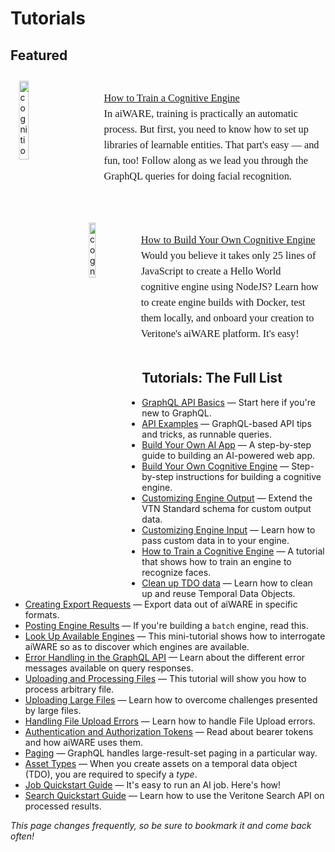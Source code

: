 <!-- markdownlint-disable no-inline-html -->

# Tutorials <!-- Don't remove -->

## Featured

<div style="transform:scaleX(.99);">
<img alt="cognition" width="18%" style="float:left;margin:11px;" src="docs/developer/engines/tutorial/ML.png">
<div
style="font-family:Georgia;
font-size:12.5pt;
line-height:150%;
padding:1px 0px 0px 150px;
transform:scaleX(.99);
transform-origin: top left; "><div class="topruled"><br/></div>
<a href="/#/developer/engines/tutorial/engine-training-tutorial">How to Train a Cognitive Engine</a><br/>In aiWARE, training is practically an automatic process. But first, you need to know how to set up libraries of learnable entities. That part's easy &mdash; and fun, too! Follow along as we lead you through the GraphQL queries for doing facial recognition.
</div>
</div>
<br/><br/><br/>

<div style="transform:scaleX(.99);">
<img alt="cognition" width="15%" style="float:left;margin:11px;" src="docs/developer/engines/tutorial/CogEngine.png">
<div
style="font-family:Georgia;
font-size:12.5pt;
line-height:150%;
padding:1px 0px 0px 150px;
transform:scaleX(.99);
transform-origin: top left; "><div class="topruled"><br/></div>
<a href="/#/developer/engines/tutorial/">How to Build Your Own Cognitive Engine</a> <br/>Would you believe it takes only 25 lines of JavaScript to create a Hello World cognitive engine using NodeJS? Learn how to create engine builds with Docker, test them locally, and onboard your creation to Veritone's aiWARE platform. It's easy!
</div>
</div>
<br/>

## Tutorials: The Full List

- [GraphQL API Basics](apis/tutorials/graphql-basics.md) &mdash; Start here if you're new to GraphQL.
- [API Examples](apis/examples.md) &mdash;  GraphQL-based API tips and tricks, as runnable queries.
- [Build Your Own AI App](developer/applications/app-tutorial/) &mdash; A step-by-step guide to building an AI-powered web app.
- [Build Your Own Cognitive Engine](developer/engines/tutorial/) &mdash; Step-by-step instructions for building a cognitive engine.
- [Customizing Engine Output](developer/engines/tutorial/customizing-engine-output) &mdash; Extend the VTN Standard schema for custom output data.
- [Customizing Engine Input](developer/engines/tutorial/engine-custom-fields) &mdash; Learn how to pass custom data in to your engine.
- [How to Train a Cognitive Engine](developer/engines/tutorial/engine-training-tutorial) &mdash; A tutorial that shows how to train an engine to recognize faces.
- [Clean up TDO data](apis/tutorials/cleanup-tdo.md) &mdash; Learn how to clean up and reuse Temporal Data Objects.
- [Creating Export Requests](apis/tutorials/create-export-request/) &mdash; Export data out of aiWARE in specific formats.
- [Posting Engine Results](apis/tutorials/engine-results.md) &mdash; If you're building a `batch` engine, read this.
- [Look Up Available Engines](apis/tutorials/get-engines.md) &mdash; This mini-tutorial shows how to interrogate aiWARE so as to discover which engines are available.
- [Error Handling in the GraphQL API](apis/tutorials/graphql-error-handling.md) &mdash; Learn about the different error messages available on query responses.
- [Uploading and Processing Files](apis/tutorials/upload-and-process.md) &mdash; This tutorial will show you how to process arbitrary file.
- [Uploading Large Files](apis/tutorials/uploading-large-files.md) &mdash; Learn how to overcome challenges presented by large files.
- [Handling File Upload Errors](apis/tutorials/file-upload-error-handling.md) &mdash; Learn how to handle File Upload errors.
- [Authentication and Authorization Tokens](apis/tutorials/tokens.md) &mdash; Read about bearer tokens and how aiWARE uses them.
- [Paging](apis/tutorials/paging.md) &mdash; GraphQL handles large-result-set paging in a particular way.
- [Asset Types](apis/tutorials/asset-types.md) &mdash; When you create assets on a temporal data object (TDO), you are required to specify a *type*.
- [Job Quickstart Guide](apis/job-quickstart/) &mdash; It's easy to run an AI job. Here's how!
- [Search Quickstart Guide](apis/search-quickstart/) &mdash; Learn how to use the Veritone Search API on processed results.

_This page changes frequently, so be sure to bookmark it and come back often!_
